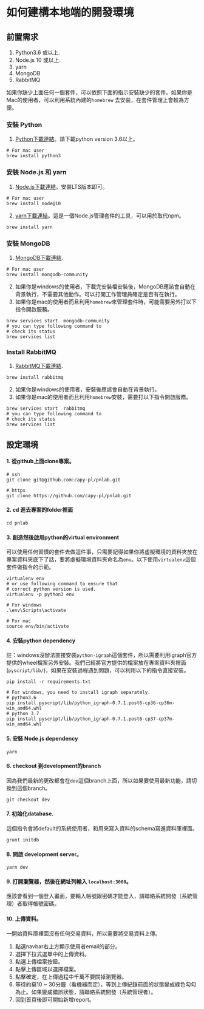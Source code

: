 # 如何建構本地端的開發環境

## 前置需求

1. Python3.6 或以上.
2. Node.js 10 或以上.
3. yarn
4. MongoDB
5. RabbitMQ

如果你缺少上面任何一個套件，可以依照下面的指示安裝缺少的套件。如果你是Mac的使用者，可以利用系統內建的`homebrew` 去安裝，在套件管理上會較為方便。

### 安裝 Python
1. [Python下載連結](https://www.python.org/downloads/)。請下載python version 3.6以上。

```bash=
# For mac user
brew install python3
```

### 安裝 Node.js 和 yarn

1. [Node.js下載連結](https://nodejs.org/en/)。安裝LTS版本即可。
```bash=
# For mac user
brew install node@10
```

2. [yarn下載連結](https://yarnpkg.com/lang/en/docs/install/#mac-stable)。這是一個Node.js管理套件的工具，可以用於取代npm。
```bash=
brew install yarn
```

### 安裝 MongoDB

1. [MongoDB下載連結](https://www.mongodb.com/download-center/community).
```bash=
# For mac user
brew install mongodb-community
```
2. 如果你是windows的使用者，下載完安裝檔安裝後，MongoDB應該會自動在背景執行，不需要其他動作。可以打開工作管理員確定是否有在執行。
3. 如果你是mac的使用者而且利用`homebrew`來管理套件時，可能需要另外打以下指令開啟服務。


```bash=
brew services start  mongodb-community
# you can type following command to
# check its status
brew services list
```

### Install RabbitMQ

1. [RabbitMQ下載連結](https://www.rabbitmq.com/download.html).

```bash=
brew install rabbitmq
```

2. 如果你是windows的使用者，安裝後應該會自動在背景執行。
3. 如果你是mac的使用者而且利用`homebrew`安裝，需要打以下指令開啟服務。

```bash=
brew services start  rabbitmq
# you can type following command to
# check its status
brew services list
```

## 設定環境

#### 1. 從github上面clone專案。

```bash=
# ssh
git clone git@github.com:capy-pl/pnlab.git

# https
git clone https://github.com/capy-pl/pnlab.git
```

#### 2. cd 進去專案的folder裡面

```bash=
cd pnlab
```

#### 3. 創造然後啟用python的virtual environment

可以使用任何習慣的套件去做這件事，只需要記得如果你將虛擬環境的資料夾放在專案資料夾底下了話，要將虛擬環境資料夾命名為`env`。以下使用`virtualenv`這個套件做指令的示範。

```bash=
virtualenv env
# or use following command to ensure that
# correct python version is used.
virtualenv -p python3 env

# For windows
.\env\Scripts\activate

# For mac
source env/bin/activate
```

#### 4. 安裝python dependency

註：windows沒辦法直接安裝`python-igraph`這個套件，所以需要利用igraph官方提供的wheel檔案另外安裝。我們已經將官方提供的檔案放在專案資料夾裡面(`pyscript/lib/`)，如果在安裝過程遇到問題，可以利用以下的指令直接安裝。

```bash=
pip install -r requirements.txt

# For windows, you need to install igraph separately.
# python3.6
pip install pyscript/lib/python_igraph-0.7.1.post6-cp36-cp36m-win_amd64.whl
# python 3.7
pip install pyscript/lib/python_igraph-0.7.1.post6-cp37-cp37m-win_amd64.whl
```

#### 5. 安裝 Node.js dependency

```bash=
yarn
```

#### 6. checkout 到development的branch

因為我們最新的更改都會在`dev`這個branch上面，所以如果要使用最新功能，請切換到這個branch。

```bash=
git checkout dev
```

#### 7. 初始化database.

這個指令會將default的系統使用者，和用來寫入資料的schema寫進資料庫裡面。

```bash=
grunt initdb
```

#### 8. 開啟 development server。

```bash=
yarn dev
```

#### 9. 打開瀏覽器，然後在網址列輸入 `localhost:3000`。

應該會看到一個登入畫面，要輸入帳號跟密碼才能登入，請聯絡系統開發（系統管理）者取得帳號密碼。

#### 10. 上傳資料。

一開始資料庫裡面沒有任何交易資料，所以需要將交易資料上傳。

1. 點選navbar右上方顯示使用者email的部分。
2. 選擇下拉式選單中的上傳資料。
3. 點選上傳檔案按鈕。
4. 點擊上傳區域以選擇檔案。
5. 點擊確定，在上傳過程中千萬不要關掉瀏覽器。
6. 等待約莫10 ~ 30分鐘（看機器而定），等到上傳紀錄前面的狀態變成綠色勾勾為止。如果變成錯誤狀態，請聯絡系統開發（系統管理者）。
7. 回到首頁後即可開始新增report。
